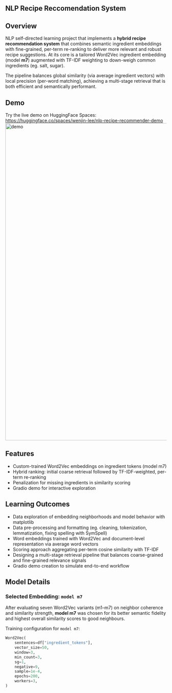 ## NLP Recipe Reccomendation System

## Overview

NLP self-directed learning project that implements a **hybrid recipe recommendation system** that combines semantic ingredient embeddings with fine-grained, per-term re-ranking to deliver more relevant and robust recipe suggestions. At its core is a tailored Word2Vec ingredient embedding (model **m7**) augmented with TF-IDF weighting to down-weigh common ingredients (eg. salt, sugar).

The pipeline balances global similarity (via average ingredient vectors) with local precision (per-word matching), achieving a multi-stage retrieval that is both efficient and semantically performant.

## Demo

Try the live demo on HuggingFace Spaces:  
https://huggingface.co/spaces/wenjin-lee/nlp-recipe-recommender-demo
<img width="1920" height="987" alt="demo" src="https://github.com/user-attachments/assets/a266a747-6c5d-4e3f-a182-7de748f18139" />

## Features

- Custom-trained Word2Vec embeddings on ingredient tokens (model m7)
- Hybrid ranking: initial coarse retrieval followed by TF-IDF-weighted, per-term re-ranking
- Penalization for missing ingredients in similarity scoring
- Gradio demo for interactive exploration

## Learning Outcomes
- Data exploration of embedding neighborhoods and model behavior with matplotlib
- Data pre-processing and formatting (eg. cleaning, tokenization, lemmatization, fixing spelling with SymSpell)
- Word embeddings trained with Word2Vec and document-level representation via average word vectors
- Scoring approach aggregating per-term cosine similarity with TF-IDF
- Designing a multi-stage retrieval pipeline that balances coarse-grained and fine-grained relevance signals
- Gradio demo creation to simulate end-to-end workflow

## Model Details

### Selected Embedding: `model m7`

After evaluating seven Word2Vec variants (m1–m7) on neighbor coherence and similarity strength, **model m7** was chosen for its better semantic fidelity and highest overall similarity scores to good neighbours.

Training configuration for `model m7`:

```python
Word2Vec(
    sentences=df["ingredient_tokens"],
    vector_size=50,
    window=3,
    min_count=3,
    sg=1,
    negative=9,
    sample=1e-4,
    epochs=200,
    workers=3,
)
